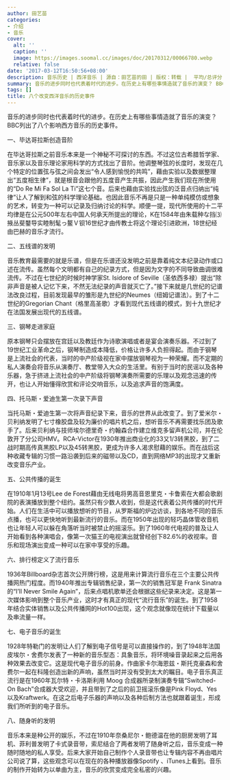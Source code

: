 ```yaml
---
author: 田艺苗
categories:
- 介绍
- 音乐
cover:
  alt: ''
  caption: ''
  image: https://images.soomal.cc/images/doc/20170312/00066780.webp
  relative: false
date: '2017-03-12T16:50:56+08:00'
description: 音乐历史 | 西洋音乐 | 源自：田艺苗的田 | 版权：转载 |  平均/总评分：10.00/10
summary: 音乐的进步同时也代表着时代的进步。在历史上有哪些事情造就了音乐的演变？ BBC列出了八个影响西方音乐的历史事件――毕达哥拉斯创造音阶、五线谱的发明、钢琴走进家庭、托马斯・爱迪生第一次录下声音、公共传播的诞生、排行榜定义了流行音乐、电子音乐的诞生以及随身听的发明……
tags: []
title: 八个改变西洋音乐的历史事件
---
```


音乐的进步同时也代表着时代的进步。在历史上有哪些事情造就了音乐的演变？ BBC列出了八个影响西方音乐的历史事件。

一、毕达哥拉斯创造音阶

在毕达哥拉斯之前音乐本来是一个神秘不可探讨的东西。不过这位古希腊哲学家、音乐家以及音乐理论家用科学的方式找出了音阶。他调整琴弦的长度时，发现在几个特定的位置弦与弦之间会发出“令人感到愉悦的共鸣”，藉由实验以及数据整理出“五度相生律”，就是根音会跟他的五度音产生共振，因此产生我们现在所使用的“Do Re Mi Fa Sol La Ti”这七个音。后来也藉由实验找出弦的泛音点归纳出“纯律”让人了解到和弦的科学理论基础。也因此音乐不再是只是一种单纯模仿或想象的艺术，转变为一种可以记录及归纳讨论的科学。顺便一提，现代所使用的十二平均律是在公元500年左右中国人何承天所提出的理论，K在1584年由朱载种な挡⑶掖丛斐鍪导实睦制髦っ鳌Ｖ钡16世纪才由传教士将这个理论引进欧洲，18世纪经由巴赫的音乐才流行。

二、五线谱的发明

音乐教育最需要的就是乐谱，但是在乐谱还没发明之前是靠着纯文本纪录动作或口述在流传。虽然每个文明都有自己的纪录方式，但是因为文字的不同导致曲调很难流传。不过在七世纪的时候时神学家St. Isidore of Seville（圣依西多禄）提出“除非声音是被人记忆下来，不然无法纪录的声音就灭亡了。”接下来就是几世纪的记谱法改良过程，目前发现最早的雏形是九世纪的Neumes（纽姆记谱法）。到了十二世纪的Gregorian Chant（格里高圣歌）才看到现代五线谱的模式，到十九世纪才在法国发展出现代的五线谱。

三、钢琴走进家庭

原本钢琴只会摆放在宫廷以及教廷作为诗歌演唱或者是宴会演奏乐器。不过到了19世纪工业革命之后，钢琴制造成本降低，价格让许多人负担得起。而由于钢琴是上流社会的代表，当时的中产阶级视在家中摆放钢琴视为一种荣耀。而不定期的私人演奏会将音乐从演奏厅、教堂带入大众的生活里。有别于当时的民谣以及各种乐器，急于挤进上流社会的中产阶级将钢琴演奏所需要的乐理以及观念迅速的传开，也让人开始懂得欣赏和评论交响音乐，以及追求声音的饱满度。

四、托马斯・爱迪生第一次录下声音

当托马斯・爱迪生第一次将声音纪录下来，音乐的世界从此改变了。到了爱米尔・贝利纳发明了七寸橡胶盘及较为廉价的唱片机之后，想听音乐不再需要找乐团及歌手了。后来贝利纳与技师埃尔德里奇・约翰森合作建立维克多留声机公司，并在伦敦开了分公司HMV。RCA-Victor在1930年推出商业化的33又1/3转黑胶，到了二战时期高传真黑胶LP以及45转黑胶，更成为许多人渴求慰藉的娱乐。而在战后这种收藏专辑的习惯一路沿袭到后来的磁带以及CD，直到网络MP3的出现才又重新改变音乐产业。

五、公共传播的诞生

在1910年1月13号Lee de Forest藉由无线电将男高音恩里克・卡鲁索在大都会歌剧院的表演播放到整个纽约。虽然只有少数人收到，但是这代表着公共传播的时代开始。人们在生活中可以播放想听的节目，从罗斯福的炉边访谈，到各地不同的音乐点播，也可以更快地听到最新流行的音乐。而在1950年出现的轻巧晶体管收音机也让年轻人可以躲在角落听当时被禁止的摇滚乐。到了1960年代电视的普及让人开始看到各种演唱会，像第一次猫王的电视演出就曾经创下82.6%的收视率。音乐和现场演出变成一种可以在家中享受的乐趣。

六、排行榜定义了流行音乐

1936年Billboard杂志首次公开牌行榜，这是用来计算流行音乐在三个主要公共传播网热门程度。而1940年推出专辑销售纪录，第一次的销售冠军是 Frank Sinatra 的“I’ll Never Smile Again”，后来点唱机歌单还会根据这些纪录来决定。这是第一次媒体影响到整个音乐产业，这时才有真正的现代“流行音乐”的诞生。到了1958年结合实体销售以及公共传播网的Hot100出现，这个观念就像现在统计下载量以及串流量一样。

七、电子音乐的诞生

1928年特勒门的发明让人们了解到电子信号是可以直接操作的，到了1948年法国皮埃尔・舍费尔发表了一种新的音乐型态：具象音乐，将环境噪音录起来之后用各种效果去改变它。这是现代电子音乐的前身。作曲家卡尔海恩兹・斯托克豪森和舍费尔一起在科隆创造出新的声响，虽然当时并没有受到太大的瞩目。电子音乐真正流行是在1960年瓦尔特・卡洛斯利用 Moog 合成器所录制演奏专辑“Switched-On Bach”合成器大受欢迎，并且带到了之后的前卫摇滚乐像是Pink Floyd、Yes以及Kraftwerk。在这之后电子乐器的声响以及各种后制方法也就跟着诞生，形成我们所听到的电子音乐。

八、随身听的发明

音乐本来是种公开的娱乐，不过在1910年奈桑尼尔・鲍德温在他的厨房发明了耳机、菲利普发明了卡式录音带，索尼结合了两者发明了随身听之后，音乐变成一种随时随地的私人享受。后来大家开始自己制作个人录音带也让专辑内容不再由唱片公司说了算，这些观念可以在现在的各种播放器像Spotify 、iTunes上看到。音乐的制作开始转为以单曲为主，音乐的欣赏变成完全私密的兴趣。